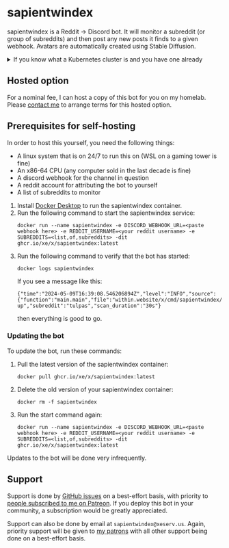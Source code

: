 # sapientwindex

sapientwindex is a Reddit -> Discord bot. It will monitor a subreddit
(or group of subreddits) and then post any new posts it finds to a
given webhook. Avatars are automatically created using Stable Diffusion.

<details>
  <summary>If you know what a Kubernetes cluster is and you have one already</summary>

If you have a Kubernetes cluster, create a generic secret called
`sapientwindex` in the default namespace with the following fields:

- `DISCORD_WEBHOOK_URL`: The webhook URL to use for Discord
- `REDDIT_USERNAME`: Your reddit username
- `SUBREDDITS`: The subreddits you want to scrape, separated by commas

Run `kubectl apply -f manifest.yaml` and you should be good.

Updating the service is done by restarting the deployment:

```
kubectl rollout restart deployments/sapientwindex
```

Change the namespace of the manifest if running this in a separate
namespace is desired.

</details>

## Hosted option

For a nominal fee, I can host a copy of this bot for you on my
homelab. Please [contact me](mailto:sapientwindexsales@xeserv.us) to arrange
terms for this hosted option.

## Prerequisites for self-hosting

In order to host this yourself, you need the following things:

- A linux system that is on 24/7 to run this on (WSL on a gaming tower
  is fine)
- An x86-64 CPU (any computer sold in the last decade is fine)
- A discord webhook for the channel in question
- A reddit account for attributing the bot to yourself
- A list of subreddits to monitor

1. Install [Docker
   Desktop](https://docs.docker.com/desktop/install/windows-install/)
   to run the sapientwindex container.
1. Run the following command to start the sapientwindex service:
   ```
   docker run --name sapientwindex -e DISCORD_WEBHOOK_URL=<paste webhook here> -e REDDIT_USERNAME=<your reddit username> -e SUBREDDITS=<list,of,subreddits> -dit ghcr.io/xe/x/sapientwindex:latest
   ```
1. Run the following command to verify that the bot has started:
   ```
   docker logs sapientwindex
   ```
   If you see a message like this:
   ```
   {"time":"2024-05-09T16:39:08.546206894Z","level":"INFO","source":{"function":"main.main","file":"within.website/x/cmd/sapientwindex/main.go","line":28},"msg":"starting up","subreddit":"tulpas","scan_duration":"30s"}
   ```
   then everything is good to go.

### Updating the bot

To update the bot, run these commands:

1. Pull the latest version of the sapientwindex container:
   ```
   docker pull ghcr.io/xe/x/sapientwindex:latest
   ```
1. Delete the old version of your sapientwindex container:
   ```
   docker rm -f sapientwindex
   ```
1. Run the start command again:
   ```
   docker run --name sapientwindex -e DISCORD_WEBHOOK_URL=<paste webhook here> -e REDDIT_USERNAME=<your reddit username> -e SUBREDDITS=<list,of,subreddits> -dit ghcr.io/xe/x/sapientwindex:latest
   ```

Updates to the bot will be done very infrequently.

## Support

Support is done by [GitHub issues](https://github.com/Xe/x/issues) on
a best-effort basis, with priority to [people subscribed to me on
Patreon](https://patreon.com/cadey). If you deploy this bot in your
community, a subscription would be greatly appreciated.

Support can also be done by email at `sapientwindex@xeserv.us`. Again,
priority support will be given to [my
patrons](https://patreon.com/cadey) with all other support being done
on a best-effort basis.
